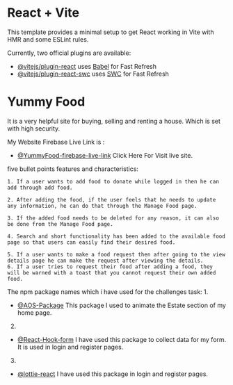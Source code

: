 # React + Vite

This template provides a minimal setup to get React working in Vite with HMR and some ESLint rules.

Currently, two official plugins are available:

- [@vitejs/plugin-react](https://github.com/vitejs/vite-plugin-react/blob/main/packages/plugin-react/README.md) uses [Babel](https://babeljs.io/) for Fast Refresh
- [@vitejs/plugin-react-swc](https://github.com/vitejs/vite-plugin-react-swc) uses [SWC](https://swc.rs/) for Fast Refresh





<!-- Information i added -->

# Yummy Food
It is a very helpful site for buying, selling and renting a house. Which is set with high security.

My Website Firebase Live Link is : 
- [@YummyFood-firebase-live-link](https://yummy-food-f714c.web.app/) Click Here For Visit live site.



five bullet points features and characteristics:
    
    1. If a user wants to add food to donate while logged in then he can add through add food.

    2. After adding the food, if the user feels that he needs to update any information, he can do that through the Manage Food page.

    3. If the added food needs to be deleted for any reason, it can also be done from the Manage Food page.

    4. Search and short functionality has been added to the available food page so that users can easily find their desired food.

    5. If a user wants to make a food request then after going to the view details page he can make the request after viewing the details.
    6. If a user tries to request their food after adding a food, they will be warned with a toast that you cannot request their own added food.



The npm package names which i have used for the challenges task:
1.
- [@AOS-Package](https://www.npmjs.com/package/aos) This package I used to animate the Estate section of my home page.
2.
- [@React-Hook-form](https://react-hook-form.com/) I have used this package to collect data for my form. It is used in login and register pages.

3.
- [@lottie-react](https://lottiefiles.com/free-animations/react) I have used this package in login and register pages.
